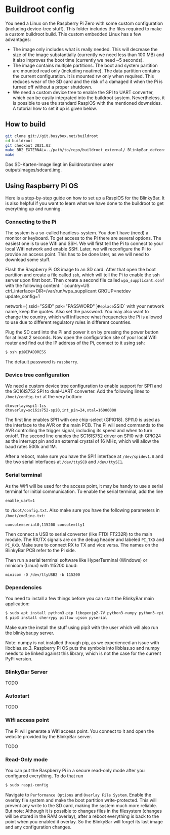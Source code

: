 # Buildroot config
You need a Linux on the Raspberry Pi Zero with some custom configuration (including device-tree stuff). This folder includes the files required to make a custom buildroot build. This custom embedded Linux has a few advantages:
- The image only includes what is really needed. This will decrease the size of the image substantially (currently we need less than 100 MB) and it also improves the boot time (currently we need ~5 seconds).
- The image contains multiple partitions. The boot and system partition are mounted read only (including noatime). The data partition contains the current configuration. It is mounted rw only when required. This reduces wear of the SD card and the risk of a damaged it when the Pi is turned off without a proper shutdown.
- We need a custom device tree to enable the SPI to UART converter, which can be easily integrated into the buildroot system.
Nevertheless, it is possible to use the standard RaspiOS with the mentioned downsides. A tutorial how to set it up is given below.

## How to build

```bash
git clone git://git.busybox.net/buildroot
cd buildroot
git checkout 2021.02
make BR2_EXTERNAL=../path/to/repo/buildroot_external/ BlinkyBar_defconfig
make
```

Das SD-Karten-Image liegt im Buildrootordner unter output/images/sdcard.img.

## Using Raspberry Pi OS
Here is a step-by-step guide on how to set up a RaspiOS for the BlinkyBar. It is also helpful if you want to learn what we have done to the buildroot to get everything up and running.

### Connecting to the Pi
The system is a so-called headless-system. You don't have (need) a monitor or keyboard. To get access to the Pi there are several options. The easiest one is to use Wifi and SSH. We will first tell the Pi to connect to your local Wifi network and enable SSH. Later, we will reconfigure the Pi to provide an access point. This has to be done later, as we will need to download some stuff.

Flash the Raspberry Pi OS image to an SD card. After that open the boot partition and create a file called `ssh`, which will tell the Pi to enable the ssh server upon first boot. Then create a second file called `wpa_supplicant.conf` with the following content:
`
country=US
ctrl_interface=DIR=/var/run/wpa_supplicant GROUP=netdev
update_config=1

network={
    ssid="SSID"
    psk="PASSWORD"
}`
Replace `SSID` with your network name, keep the quotes. Also set the password. You may also want to change the country, which will influence what frequencies the Pi is allowed to use due to different regulatory rules in different countries.

Plug the SD card into the Pi and power it on by pressing the power button for at least 2 seconds. Now open the configuration site of your local Wifi router and find out the IP address of the Pi, connect to it using ssh:
```sh
$ ssh pi@IPADDRESS
```
The default password is `raspberry`.

### Device tree configuration
We need a custom device tree configuration to enable support for SPI1 and the SC16IS752 SPI to dual-UART converter. Add the following lines to `/boot/config.txt` at the very bottom:
```text
dtoverlay=spi1-1cs
dtoverlay=sc16is752-spi0,int_pin=24,xtal=16000000
```
The first line enables SPI1 with one chip-select (GPIO18). SPI1.0 is used as the interface to the AVR on the main PCB. The Pi will send commands to the AVR controlling the trigger signal, including its speed and when to turn on/off. The second line enables the SC16IS752 driver on SPI0 with GPIO24 as the interrupt pin and an external crystal of 16 MHz, which will allow the baud rates 500k and 1M.

After a reboot, make sure you have the SPI1 interface at `/dev/spidev1.0` and the two serial interfaces at `/dev/ttySC0` and `/dev/ttySC1`.

### Serial terminal
As the Wifi will be used for the access point, it may be handy to use a serial terminal for initial communication. To enable the serial terminal, add the line
```
enable_uart=1
```
to `/boot/config.txt`. Also make sure you have the following parameters in `/boot/cmdline.txt`:
```
console=serial0,115200 console=tty1
```
Then connect a USB to serial converter (like FTDI FT232R) to the main module. The RX/TX signals are on the debug header and labeled `PI_TXD` and `PI_RXD`. Make sure to connect RX to TX and vice versa. The names on the BlinkyBar PCB refer to the Pi side.

Then run a serial terminal software like HyperTerminal (Windows) or minicom (Linux) with 115200 baud:
```
minicom -D /dev/ttyUSB2 -b 115200
```

### Dependencies
You need to install a few things before you can start the BlinkyBar main application:
```sh
$ sudo apt install python3-pip libopenjp2-7V python3-numpy python3-rpi.gpio
$ pip3 install cherrypy pillow ujson pyserial
```
Make sure the install the stuff using pip3 with the user which will also run the blinkybar.py server.

Note: numpy is not installed through pip, as we experienced an issue with libcblas.so.3. Raspberry Pi OS puts the symbols into libblas.so and numpy needs to be linked against this library, which is not the case for the current PyPi version.

### BlinkyBar Server
TODO

### Autostart
TODO

### Wifi access point
The Pi will generate a Wifi access point. You connect to it and open the website provided by the BlinkyBar server.

TODO

### Read-Only mode
You can put the Raspberry Pi in a secure read-only mode after you configured everything. To do that run
```sh
$ sudo raspi-config
```
Navigate to `Performance Options` and `Overlay File System`. Enable the overlay file system and make the boot partition write-protected. This will prevent any write to the SD card, making the system much more reliable. But note: Although it is possible to changes files in the filesystem (changes will be stored in the RAM overlay), after a reboot everything is back to the point when you enabled it overlay. So the BlinkyBar will forget its last image and any configuration changes.
